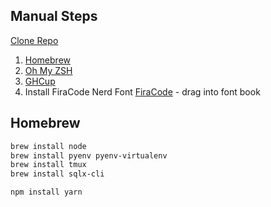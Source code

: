 Manual Steps
------------

[Clone Repo](https://github.com/seanhess/dotfiles)

1. [Homebrew](https://brew.sh/)
2. [Oh My ZSH](https://ohmyz.sh/)
2. [GHCup](https://www.haskell.org/ghcup/install/)
4. Install FiraCode Nerd Font [FiraCode](https://www.nerdfonts.com/font-downloads) - drag into font book


Homebrew
-------

```bash
brew install node
brew install pyenv pyenv-virtualenv
brew install tmux
brew install sqlx-cli
```


```bash
npm install yarn
```
